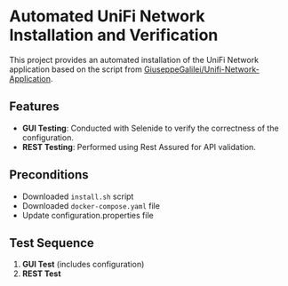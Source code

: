 # Automated UniFi Network Installation and Verification

This project provides an automated installation of the UniFi Network application based on the script from [GiuseppeGalilei/Unifi-Network-Application](https://github.com/GiuseppeGalilei/Unifi-Network-Application/blob/main/OneLiner/install.sh).

## Features

- **GUI Testing**: Conducted with Selenide to verify the correctness of the configuration.
- **REST Testing**: Performed using Rest Assured for API validation.

## Preconditions

- Downloaded `install.sh` script
- Downloaded `docker-compose.yaml` file
- Update configuration.properties file

## Test Sequence

1. **GUI Test** (includes configuration)
2. **REST Test**

